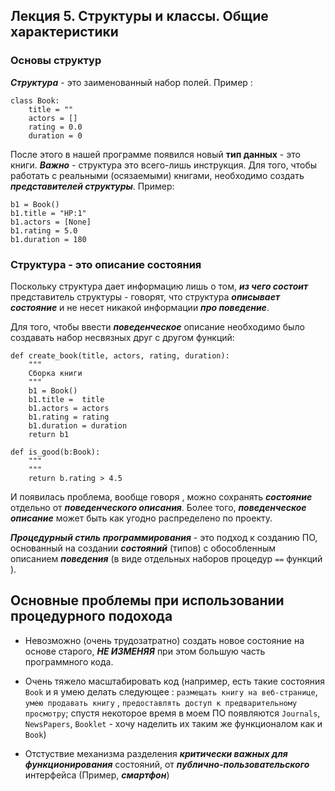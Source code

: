 ## Лекция 5. Структуры и классы. Общие характеристики

### Основы структур
***Структура*** - это заименованный набор полей. Пример :
```
class Book:
    title = ""
    actors = []
    rating = 0.0
    duration = 0
```
После этого в нашей программе появился новый **тип данных** - это книги.  ***Важно*** - структура это всего-лишь инструкция. Для того, чтобы работать с реальными (осязаемыми) книгами, необходимо создать ***представителей структуры***. Пример:
```
b1 = Book()
b1.title = "HP:1"
b1.actors = [None]
b1.rating = 5.0
b1.duration = 180
```

### Структура - это описание состояния
Поскольку структура дает информацию лишь о том, ***из чего состоит*** представитель структуры - говорят, что структура ***описывает состояние*** и не несет никакой информации ***про поведение***. 

Для того, чтобы ввести ***поведенческое*** описание необходимо было создавать набор несвязных друг с другом функций:
```
def create_book(title, actors, rating, duration):
    """
    Сборка книги
    """
    b1 = Book()
    b1.title =  title
    b1.actors = actors
    b1.rating = rating
    b1.duration = duration
    return b1 

def is_good(b:Book):
    """
    """
    return b.rating > 4.5 
```
И появилась проблема, вообще говоря , можно сохранять ***состояние*** отдельно от ***поведенческого описания***. Более того, ***поведенческое описание*** может быть как угодно распределено по проекту.

***Процедурный стиль программирования*** - это подход к созданию ПО, основанный на создании ***состояний*** (типов) с обособленным описанием ***поведения*** (в виде отдельных наборов процедур ```==``` функций ).

## Основные проблемы при использовании процедурного подохода
* Невозможно (очень трудозатратно) создать новое состояние на основе старого, ***НЕ ИЗМЕНЯЯ*** при этом большую часть программного кода.

* Очень тяжело масштабировать код (например, есть такие состояния ```Book``` и я умею делать следующее : ```размещать книгу на веб-странице```, ```умею продавать книгу``` , ```предоставлять доступ к предварительному просмотру```; спустя некоторое время в моем ПО появляются ```Journals```, ```NewsPapers```, ```Booklet``` - хочу наделить их таким же функционалом как и ```Book```)

* Отстуствие механизма разделения ***критически важных для функционирования*** состояний, от ***публично-пользовательского*** интерфейса (Пример, ***смартфон***)